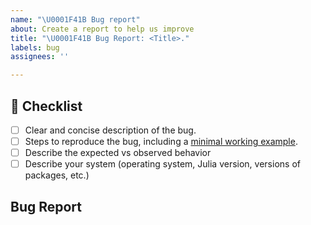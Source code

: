 ```yaml
---
name: "\U0001F41B Bug report"
about: Create a report to help us improve
title: "\U0001F41B Bug Report: <Title>."
labels: bug
assignees: ''

---
```


## 🚨 Checklist
- [ ] Clear and concise description of the bug.
- [ ] Steps to reproduce the bug, including a [minimal working example](https://stackoverflow.com/help/minimal-reproducible-example).
- [ ] Describe the expected vs observed behavior
- [ ] Describe your system (operating system, Julia version, versions of packages, etc.)

## Bug Report
